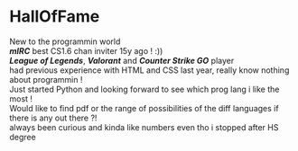 # HallOfFame
New to the programmin world</br>
<b><i>mIRC</b></i> best CS1.6 chan inviter 15y ago ! :))</br>
<b><i>League of Legends</b></i>, <b><i>Valorant</b></i> and <b><i>Counter Strike GO</b></i> player</br>
had previous experience with HTML and CSS last year, really know nothing about programmin ! </br>
Just started Python and looking forward to see which prog lang i like the most ! </br>
Would like to find pdf or the range of possibilities of the diff languages if there is any out there ?!</br>
always been curious and kinda like numbers even tho i stopped after HS degree </br>
